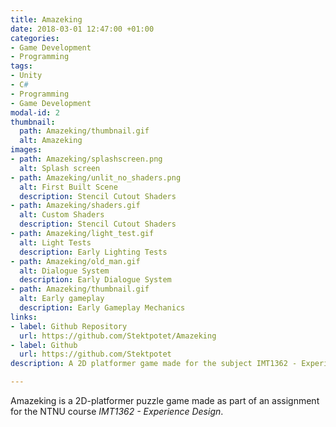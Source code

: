 ```yaml
---
title: Amazeking
date: 2018-03-01 12:47:00 +01:00
categories:
- Game Development
- Programming
tags:
- Unity
- C#
- Programming
- Game Development
modal-id: 2
thumbnail:
  path: Amazeking/thumbnail.gif
  alt: Amazeking
images:
- path: Amazeking/splashscreen.png
  alt: Splash screen
- path: Amazeking/unlit_no_shaders.png
  alt: First Built Scene
  description: Stencil Cutout Shaders
- path: Amazeking/shaders.gif
  alt: Custom Shaders
  description: Stencil Cutout Shaders
- path: Amazeking/light_test.gif
  alt: Light Tests
  description: Early Lighting Tests
- path: Amazeking/old_man.gif
  alt: Dialogue System
  description: Early Dialogue System
- path: Amazeking/thumbnail.gif
  alt: Early gameplay
  description: Early Gameplay Mechanics
links:
- label: Github Repository
  url: https://github.com/Stektpotet/Amazeking
- label: Github
  url: https://github.com/Stektpotet
description: A 2D platformer game made for the subject IMT1362 - Experience Design

---
```


Amazeking is a 2D-platformer puzzle game made as part of an assignment for the NTNU course _IMT1362 - Experience Design_.
